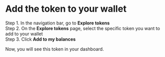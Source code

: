 # Add the token to your wallet

Step 1. In the navigation bar, go to **Explore tokens**  
Step 2. On the **Explore tokens** page, select the specific token you want to add to your wallet  
Step 3. Click **Add to my balances**

Now, you will see this token in your dashboard.

